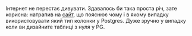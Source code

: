 Інтернет не перестає дивувати. Здавалось би така проста річ, зате корисна: натрапив на [сайт](https://masteringpostgres.com/types), що пояснює чому і в якому випадку використовувати який тип колонки у Postgres. Дуже зручно у випадку коли ви дизайните таблиці з нуля у PG.